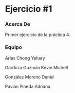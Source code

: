 Ejercicio #1
===========

### Acerca De
Primer ejercicio de la práctica 4.

### Equipo

Arias Chong Yahary

Garduza Guzmán Kevin Michell

González Moreno Daniel

Pavián Pineda Adriana